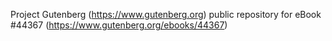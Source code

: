 Project Gutenberg (https://www.gutenberg.org) public repository for eBook #44367 (https://www.gutenberg.org/ebooks/44367)
